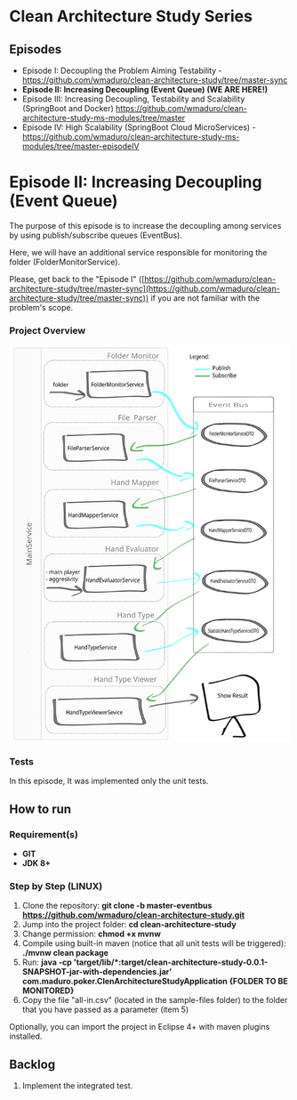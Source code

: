 
# Clean Architecture Study Series

## Episodes

- Episode I: Decoupling the Problem Aiming Testability - https://github.com/wmaduro/clean-architecture-study/tree/master-sync
- **Episode II: Increasing Decoupling (Event Queue)  (WE ARE HERE!)**
- Episode III: Increasing Decoupling, Testability and Scalability (SpringBoot and Docker) https://github.com/wmaduro/clean-architecture-study-ms-modules/tree/master
- Episode IV: High Scalability (SpringBoot Cloud MicroServices) - https://github.com/wmaduro/clean-architecture-study-ms-modules/tree/master-episodeIV

# Episode II: Increasing Decoupling (Event Queue)

The purpose of this episode is to increase the decoupling among services by using publish/subscribe queues (EventBus). 

Here, we will have an additional service responsible for monitoring the folder (FolderMonitorService).

Please, get back to the "Episode I" ([https://github.com/wmaduro/clean-architecture-study/tree/master-sync](https://github.com/wmaduro/clean-architecture-study/tree/master-sync)) if you are 
not familiar with the problem's scope.

### Project Overview
![alt text](https://raw.githubusercontent.com/wmaduro/clean-architecture-study/master-eventbus/md-files/overview.svg)

### Tests

In this episode, It was implemented only the unit tests. 

## How to run

### Requirement(s)
- **GIT**
- **JDK 8+**

### Step by Step (LINUX)
1. Clone the repository: **git clone -b master-eventbus https://github.com/wmaduro/clean-architecture-study.git**
2. Jump into the project folder: **cd clean-architecture-study**
3. Change permission: **chmod +x mvnw**
4. Compile using built-in maven  (notice that all unit tests will be triggered): **./mvnw clean package**
5. Run: **java -cp 'target/lib/*:target/clean-architecture-study-0.0.1-SNAPSHOT-jar-with-dependencies.jar' com.maduro.poker.ClenArchitectureStudyApplication {FOLDER TO BE MONITORED}**
6. Copy the file "all-in.csv" (located in the sample-files folder) to the folder that 
   you have passed as a parameter (item 5)

Optionally, you can import the project in Eclipse 4+ with maven plugins installed. 

## Backlog

1. Implement the integrated test.

